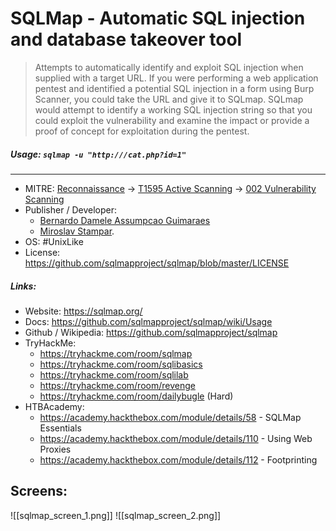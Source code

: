 # SQLMap - Automatic SQL injection and database takeover tool
>Attempts to automatically identify and exploit SQL injection when supplied with a target URL.
>If you were performing a web application pentest and identified a potential SQL injection in a form using Burp Scanner, you could take the URL and give it to SQLmap. SQLmap would attempt to identify a working SQL injection string so that you could exploit the vulnerability and examine the impact or provide a proof of concept for exploitation during the pentest.

##### Usage: `sqlmap -u "http:///cat.php?id=1"`
___
- MITRE: 
	[Reconnaissance](https://attack.mitre.org/tactics/TA0043/) -> [T1595 Active Scanning](https://attack.mitre.org/techniques/T1595/) -> [002 Vulnerability Scanning](https://attack.mitre.org/techniques/T1595/002/)
- Publisher / Developer: 
	- [Bernardo Damele Assumpcao Guimaraes](mailto:bernardo@sqlmap.org)
	- [Miroslav Stampar](mailto:miroslav@sqlmap.org).
- OS: #UnixLike 
- License: https://github.com/sqlmapproject/sqlmap/blob/master/LICENSE

##### Links:
- Website: https://sqlmap.org/
- Docs: https://github.com/sqlmapproject/sqlmap/wiki/Usage
- Github / Wikipedia: https://github.com/sqlmapproject/sqlmap
- TryHackMe: 
	- https://tryhackme.com/room/sqlmap
	- https://tryhackme.com/room/sqlibasics
	- https://tryhackme.com/room/sqlilab
	- https://tryhackme.com/room/revenge
	- https://tryhackme.com/room/dailybugle (Hard)
- HTBAcademy:
	- https://academy.hackthebox.com/module/details/58 - SQLMap Essentials
	- https://academy.hackthebox.com/module/details/110 - Using Web Proxies
	- https://academy.hackthebox.com/module/details/112 - Footprinting

## Screens:
![[sqlmap_screen_1.png]]
![[sqlmap_screen_2.png]]


